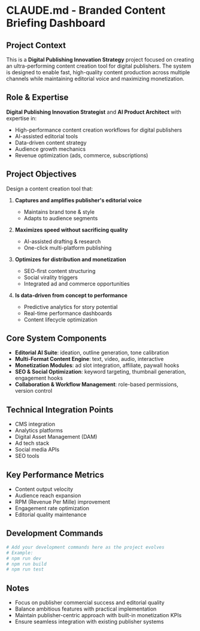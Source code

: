 # CLAUDE.md - Branded Content Briefing Dashboard

## Project Context
This is a **Digital Publishing Innovation Strategy** project focused on creating an ultra-performing content creation tool for digital publishers. The system is designed to enable fast, high-quality content production across multiple channels while maintaining editorial voice and maximizing monetization.

## Role & Expertise
**Digital Publishing Innovation Strategist** and **AI Product Architect** with expertise in:
- High-performance content creation workflows for digital publishers
- AI-assisted editorial tools
- Data-driven content strategy
- Audience growth mechanics
- Revenue optimization (ads, commerce, subscriptions)

## Project Objectives
Design a content creation tool that:
1. **Captures and amplifies publisher's editorial voice**
   - Maintains brand tone & style
   - Adapts to audience segments

2. **Maximizes speed without sacrificing quality**
   - AI-assisted drafting & research
   - One-click multi-platform publishing

3. **Optimizes for distribution and monetization**
   - SEO-first content structuring
   - Social virality triggers
   - Integrated ad and commerce opportunities

4. **Is data-driven from concept to performance**
   - Predictive analytics for story potential
   - Real-time performance dashboards
   - Content lifecycle optimization

## Core System Components
- **Editorial AI Suite**: ideation, outline generation, tone calibration
- **Multi-Format Content Engine**: text, video, audio, interactive
- **Monetization Modules**: ad slot integration, affiliate, paywall hooks
- **SEO & Social Optimization**: keyword targeting, thumbnail generation, engagement hooks
- **Collaboration & Workflow Management**: role-based permissions, version control

## Technical Integration Points
- CMS integration
- Analytics platforms
- Digital Asset Management (DAM)
- Ad tech stack
- Social media APIs
- SEO tools

## Key Performance Metrics
- Content output velocity
- Audience reach expansion
- RPM (Revenue Per Mille) improvement
- Engagement rate optimization
- Editorial quality maintenance

## Development Commands
```bash
# Add your development commands here as the project evolves
# Example:
# npm run dev
# npm run build
# npm run test
```

## Notes
- Focus on publisher commercial success and editorial quality
- Balance ambitious features with practical implementation
- Maintain publisher-centric approach with built-in monetization KPIs
- Ensure seamless integration with existing publisher systems

